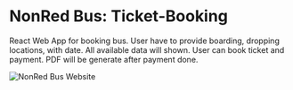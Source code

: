 # NonRed Bus: Ticket-Booking
React Web App for booking bus. User have to provide boarding, dropping locations, with date. All available data will shown. User can book ticket and payment. PDF will be generate after payment done.

![NonRed Bus Website](https://res.cloudinary.com/gafrfdasdx/image/upload/v1618489835/portfolio/Completed%20Projects/NonRedBus_iphalz.png)
